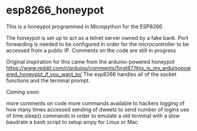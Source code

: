 # esp8266_honeypot
This is a honeypot programmed in Micropython for the ESP8266

The honeypot is set up to act as a telnet server owned by a fake bank.
Port forwarding is needed to be configured in order for the microcontroller to be accessed from a public IP.
Comments on the code are still in progress

Original inspiration for this came from the arduino-powered honeypot https://www.reddit.com/r/arduino/comments/5ngt87/this_is_my_arduinopowered_honeypot_if_you_want_to/
The esp8266 handles all of the socket functions and the terminal prompt.

Coming soon:

more comments on code
more commands available to hackers
logging of how many times accessed
sending of dweets to send number of logins
use of time.sleep() commands in order to emulate a old terminal with a slow baudrate
a bash script to setup ampy for Linux or Mac